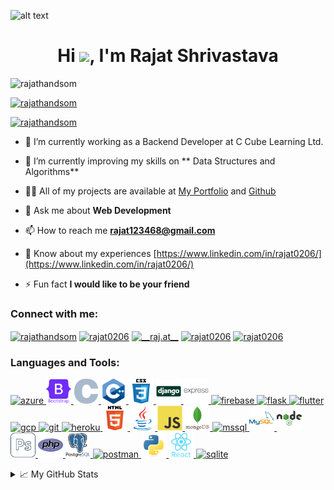![alt text](https://raw.githubusercontent.com/rajathandsom/rajathandsom/main/githublogo.png)
<h1 align="center">Hi <img src="https://media.giphy.com/media/hvRJCLFzcasrR4ia7z/giphy.gif" width="25px">, I'm Rajat Shrivastava</h1>


<p align="left"> <img src="https://komarev.com/ghpvc/?username=rajathandsom&label=Profile%20views&color=0e75b6&style=flat" alt="rajathandsom" /> </p>

<p align="left"> <a href="https://github.com/ryo-ma/github-profile-trophy"><img src="https://github-profile-trophy.vercel.app/?username=rajathandsom" alt="rajathandsom" /></a> </p>

<p align="left"> <a href="https://twitter.com/rajathandsom" target="blank"><img src="https://img.shields.io/twitter/follow/rajathandsom?logo=twitter&style=for-the-badge" alt="rajathandsom" /></a> </p>

- 🔭 I’m currently working as a Backend Developer at C Cube Learning Ltd.

- 🌱 I’m currently improving my skills on ** Data Structures and Algorithms**

- 👨‍💻 All of my projects are available at [My Portfolio](https://itsrajat.xyz) and [Github](https://github.com/rajat-0206)

- 💬 Ask me about **Web Development**

- 📫 How to reach me **rajat123468@gmail.com**

- 📄 Know about my experiences [https://www.linkedin.com/in/rajat0206/](https://www.linkedin.com/in/rajat0206/)

- ⚡ Fun fact **I would like to be your friend**

<h3 align="left">Connect with me:</h3>
<p align="left">
<a href="https://twitter.com/rajathandsom" target="blank"><img align="center" src="https://cdn.jsdelivr.net/npm/simple-icons@3.0.1/icons/twitter.svg" alt="rajathandsom" height="30" width="40" /></a>
<a href="https://linkedin.com/in/rajat0206" target="blank"><img align="center" src="https://cdn.jsdelivr.net/npm/simple-icons@3.0.1/icons/linkedin.svg" alt="rajat0206" height="30" width="40" /></a>
<a href="https://instagram.com/__raj.at__" target="blank"><img align="center" src="https://cdn.jsdelivr.net/npm/simple-icons@3.0.1/icons/instagram.svg" alt="__raj.at__" height="30" width="40" /></a>
<a href="https://www.codechef.com/users/rajat_0206" target="blank"><img align="center" src="https://cdn.jsdelivr.net/npm/simple-icons@3.1.0/icons/codechef.svg" alt="rajat0206" height="30" width="40" /></a>
<a href="https://www.hackerrank.com/rajat123468" target="blank"><img align="center" src="https://cdn.jsdelivr.net/npm/simple-icons@3.0.1/icons/hackerrank.svg" alt="rajat0206" height="30" width="40" /></a>
</p>

<h3 align="left">Languages and Tools:</h3>
<p align="left"> <a href="https://azure.microsoft.com/en-in/" target="_blank"> <img src="https://www.vectorlogo.zone/logos/microsoft_azure/microsoft_azure-icon.svg" alt="azure" width="40" height="40"/> </a> <a href="https://getbootstrap.com" target="_blank"> <img src="https://raw.githubusercontent.com/devicons/devicon/master/icons/bootstrap/bootstrap-plain-wordmark.svg" alt="bootstrap" width="40" height="40"/> </a> <a href="https://www.cprogramming.com/" target="_blank"> <img src="https://raw.githubusercontent.com/devicons/devicon/master/icons/c/c-original.svg" alt="c" width="40" height="40"/> </a> <a href="https://www.w3schools.com/cpp/" target="_blank"> <img src="https://raw.githubusercontent.com/devicons/devicon/master/icons/cplusplus/cplusplus-original.svg" alt="cplusplus" width="40" height="40"/> </a> <a href="https://www.w3schools.com/css/" target="_blank"> <img src="https://raw.githubusercontent.com/devicons/devicon/master/icons/css3/css3-original-wordmark.svg" alt="css3" width="40" height="40"/> </a> <a href="https://www.djangoproject.com/" target="_blank"> <img src="https://raw.githubusercontent.com/devicons/devicon/master/icons/django/django-original.svg" alt="django" width="40" height="40"/> </a> <a href="https://expressjs.com" target="_blank"> <img src="https://raw.githubusercontent.com/devicons/devicon/master/icons/express/express-original-wordmark.svg" alt="express" width="40" height="40"/> </a> <a href="https://firebase.google.com/" target="_blank"> <img src="https://www.vectorlogo.zone/logos/firebase/firebase-icon.svg" alt="firebase" width="40" height="40"/> </a> <a href="https://flask.palletsprojects.com/" target="_blank"> <img src="https://www.vectorlogo.zone/logos/pocoo_flask/pocoo_flask-icon.svg" alt="flask" width="40" height="40"/> </a> <a href="https://flutter.dev" target="_blank"> <img src="https://www.vectorlogo.zone/logos/flutterio/flutterio-icon.svg" alt="flutter" width="40" height="40"/> </a> <a href="https://cloud.google.com" target="_blank"> <img src="https://www.vectorlogo.zone/logos/google_cloud/google_cloud-icon.svg" alt="gcp" width="40" height="40"/> </a> <a href="https://git-scm.com/" target="_blank"> <img src="https://www.vectorlogo.zone/logos/git-scm/git-scm-icon.svg" alt="git" width="40" height="40"/> </a> <a href="https://heroku.com" target="_blank"> <img src="https://www.vectorlogo.zone/logos/heroku/heroku-icon.svg" alt="heroku" width="40" height="40"/> </a> <a href="https://www.w3.org/html/" target="_blank"> <img src="https://raw.githubusercontent.com/devicons/devicon/master/icons/html5/html5-original-wordmark.svg" alt="html5" width="40" height="40"/> </a> <a href="https://www.java.com" target="_blank"> <img src="https://raw.githubusercontent.com/devicons/devicon/master/icons/java/java-original.svg" alt="java" width="40" height="40"/> </a> <a href="https://developer.mozilla.org/en-US/docs/Web/JavaScript" target="_blank"> <img src="https://raw.githubusercontent.com/devicons/devicon/master/icons/javascript/javascript-original.svg" alt="javascript" width="40" height="40"/> </a> <a href="https://www.mongodb.com/" target="_blank"> <img src="https://raw.githubusercontent.com/devicons/devicon/master/icons/mongodb/mongodb-original-wordmark.svg" alt="mongodb" width="40" height="40"/> </a> <a href="https://www.microsoft.com/en-us/sql-server" target="_blank"> <img src="https://cdn.worldvectorlogo.com/logos/microsoft-sql-server.svg" alt="mssql" width="40" height="40"/> </a> <a href="https://www.mysql.com/" target="_blank"> <img src="https://raw.githubusercontent.com/devicons/devicon/master/icons/mysql/mysql-original-wordmark.svg" alt="mysql" width="40" height="40"/> </a> <a href="https://nodejs.org" target="_blank"> <img src="https://raw.githubusercontent.com/devicons/devicon/master/icons/nodejs/nodejs-original-wordmark.svg" alt="nodejs" width="40" height="40"/> </a> <a href="https://www.photoshop.com/en" target="_blank"> <img src="https://raw.githubusercontent.com/devicons/devicon/master/icons/photoshop/photoshop-line.svg" alt="photoshop" width="40" height="40"/> </a> <a href="https://www.php.net" target="_blank"> <img src="https://raw.githubusercontent.com/devicons/devicon/master/icons/php/php-original.svg" alt="php" width="40" height="40"/> </a> <a href="https://www.postgresql.org" target="_blank"> <img src="https://raw.githubusercontent.com/devicons/devicon/master/icons/postgresql/postgresql-original-wordmark.svg" alt="postgresql" width="40" height="40"/> </a> <a href="https://postman.com" target="_blank"> <img src="https://www.vectorlogo.zone/logos/getpostman/getpostman-icon.svg" alt="postman" width="40" height="40"/> </a> <a href="https://www.python.org" target="_blank"> <img src="https://raw.githubusercontent.com/devicons/devicon/master/icons/python/python-original.svg" alt="python" width="40" height="40"/> </a> <a href="https://reactjs.org/" target="_blank"> <img src="https://raw.githubusercontent.com/devicons/devicon/master/icons/react/react-original-wordmark.svg" alt="react" width="40" height="40"/> </a> <a href="https://www.sqlite.org/" target="_blank"> <img src="https://www.vectorlogo.zone/logos/sqlite/sqlite-icon.svg" alt="sqlite" width="40" height="40"/> </a> </p>
<details>
<summary>📈 My GitHub Stats</summary>
<p><img align="left" src="https://github-readme-stats.vercel.app/api/top-langs?username=rajat-0206&show_icons=true&theme=cobalt&hide_border=true&locale=en&layout=compact" alt="rajathandsom" /></p>

<p>&nbsp;<img align="center" src="https://github-readme-stats.vercel.app/api?username=rajat-0206&show_icons=true&theme=cobalt&locale=en" alt="rajathandsom" /></p>
</details>
